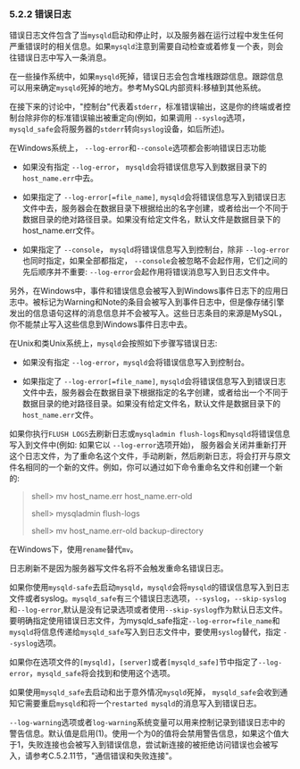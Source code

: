 ### 5.2.2 错误日志

错误日志文件包含了当`mysqld`启动和停止时，以及服务器在运行过程中发生任何严重错误时的相关信息。如果`mysqld`注意到需要自动检查或着修复一个表，则会往错误日志中写入一条消息。

在一些操作系统中，如果`mysqld`死掉，错误日志会包含堆栈跟踪信息。跟踪信息可以用来确定`mysqld`死掉的地方。参考MySQL内部资料:移植到其他系统。

在接下来的讨论中，"控制台"代表着`stderr`，标准错误输出，这是你的终端或者控制台除非你的标准错误输出被重定向(例如，如果调用 `--syslog`选项，`mysqld_safe`会将服务器的`stderr`转向`syslog`设备，如后所述)。

在Windows系统上， `--log-error`和`--console`选项都会影响错误日志功能

* 如果没有指定 `--log-error`， `mysqld`会将错误信息写入到数据目录下的`host_name.err`中去。

* 如果指定了 `--log-error[=file_name]`, `mysqld`会将错误信息写入到错误日志文件中去，服务器会在数据目录下根据给出的名字创建，或者给出一个不同于数据目录的绝对路径目录。如果没有给定文件名，默认文件是数据目录下的host_name.err文件。

* 如果指定了 `--console`， `mysqld`将错误信息写入到控制台，除非 `--log-error`也同时指定，如果全部都指定， `--console`会被忽略不会起作用，它们之间的先后顺序并不重要: `--log-error`会起作用将错误消息写入到日志文件中。

另外，在Windows中，事件和错误信息会被写入到Windows事件日志下的应用日志中。被标记为Warning和Note的条目会被写入到事件日志中，但是像存储引擎发出的信息语句这样的消息信息并不会被写入。这些日志条目的来源是MySQL， 你不能禁止写入这些信息到Windows事件日志中去。

在Unix和类Unix系统上，`mysqld`会按照如下步骤写错误日志:

* 如果没有指定 `--log-error`，`mysqld`会将错误信息写入到控制台。 

* 如果指定了 `--log-error[=file_name]`, `mysqld`会将错误信息写入到错误日志文件中去，服务器会在数据目录下根据指定的名字创建，或者给出一个不同于数据目录的绝对路径目录。如果没有给定文件名，默认文件是数据目录下的`host_name.err`文件。

如果你执行`FLUSH LOGS`去刷新日志或`mysqladmin flush-logs`和`mysqld`将错误信息写入到文件中(例如: 如果它以 `--log-error`选项开始)， 服务器会关闭并重新打开这个日志文件，为了重命名这个文件，手动刷新，然后刷新日志，将会打开与原文件名相同的一个新的文件。例如，你可以通过如下命令重命名文件和创建一个新的:

> shell> mv host_name.err host_name.err-old
> 
> shell> mysqladmin flush-logs
> 
> shell> mv host_name.err-old backup-directory

在Windows下，使用`rename`替代`mv`。

日志刷新不是因为服务器写文件名将不会触发重命名错误日志。

如果你使用`mysqld-safe`去启动`mysqld`，`mysqld`会将`mysqld`的错误信息写入到日志文件或者syslog。`mysqld_safe`有三个错误日志选项，`--syslog`，`--skip-syslog`和`--log-error`,默认是没有记录选项或者使用`--skip-syslog`作为默认日志文件。要明确指定使用错误日志文件，为mysqld_safe指定`--log-error=file_name`和`mysqld`将信息传递给`mysqld_safe`写入到日志文件中，要使用`syslog`替代，指定 `--syslog`选项。

如果你在选项文件的`[mysqld]`，`[server]`或者`[mysqld_safe]`节中指定了`--log-error`，`mysqld_safe`将会找到和使用这个选项。

如果使用`mysqld_safe`去启动和出于意外情况`mysqld`死掉， `mysqld_safe`会收到通知它需要重启`mysqld`和将一个`restarted mysqld`的消息写入到错误日志。

`--log-warning`选项或者`log-warning`系统变量可以用来控制记录到错误日志中的警告信息。默认值是启用(1)。使用一个为0的值将会禁用警告信息，如果这个值大于1，失败连接也会被写入到错误信息，尝试新连接的被拒绝访问错误也会被写入，请参考C.5.2.11节，"通信错误和失败连接"。
